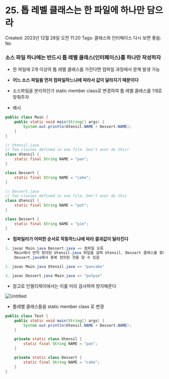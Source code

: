 # 25. 톱 레벨 클래스는 한 파일에 하나만 담으라

Created: 2023년 12월 28일 오전 11:20
Tags: 클래스와 인터페이스
다시 보면 좋음: No

### 소스 파일 하나에는 반드시 톱 레벨 클래스(인터페이스)를 하나만 작성하자

- 한 파일에 2개 이상의 톱 레벨 클래스를 가진다면 컴파일 과정에서 문제 발생 가능
- **어느 소스 파일을 먼저 컴파일하느냐에 따라서 값이 달라지기 때문이다**
- 소스파일을 분리하던가 static member class로 변경하여 톱 레벨 클래스를 1개로 맞춰주자

- 예시

```java
public class Main {
    public static void main(String[] args) {
        System.out.println(Utensil.NAME + Dessert.NAME);
    }
}
```

```java
// Utensil.java
// Two classes defined in one file. Don't ever do this!
class Utensil {
    static final String NAME = "pan";
}

class Dessert {
    static final String NAME = "cake";
}
```

```java
// Dessert.java
// Two classes defined in one file. Don't ever do this
class Utensil {
    static final String NAME = "pot";
}

class Dessert {
    static final String NAME = "pie";
}
```

- **컴파일러가 어떠한 순서로 작동하느냐에 따라 결과값이 달라진다**

```java
1. javac Main.java Dessert.java => 컴파일 오류
	Main에서 먼저 정의된 Utensil.java 파일을 살펴 Utensil, Dessert 클래스를 찾아내고
	Dessert.java에서 중복 정의된 것을 알 수 있음

2. javac Main.java Utensil.java => "pancake"

3. javac Dessert.java Main.java => "potpie"

```

- 참고로 인텔리제이에서는 이를 미리 검사하여 방지해준다

![Untitled](25%20%E1%84%90%E1%85%A9%E1%86%B8%20%E1%84%85%E1%85%A6%E1%84%87%E1%85%A6%E1%86%AF%20%E1%84%8F%E1%85%B3%E1%86%AF%E1%84%85%E1%85%A2%E1%84%89%E1%85%B3%E1%84%82%E1%85%B3%E1%86%AB%20%E1%84%92%E1%85%A1%E1%86%AB%20%E1%84%91%E1%85%A1%E1%84%8B%E1%85%B5%E1%86%AF%E1%84%8B%E1%85%A6%20%E1%84%92%E1%85%A1%E1%84%82%E1%85%A1%E1%84%86%E1%85%A1%E1%86%AB%20%E1%84%83%E1%85%A1%E1%86%B7%E1%84%8B%E1%85%B3%E1%84%85%20e69acb1377014769ad2d30f30c46e103/Untitled.png)

- 톱레벨 클래스들을 static member class 로 변경

```java
public class Test {
    public static void main(String[] args) {
        System.out.println(Utensil.NAME + Dessert.NAME);
    }

    private static class Utensil {
        static final String NAME = "pan";
    }

    private static class Dessert {
        static final String NAME = "cake";
    }
}
```